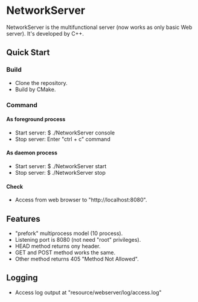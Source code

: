 # NetworkServer
NetworkServer is the multifunctional server (now works as only basic Web server).
It's developed by C++.

## Quick Start
### Build
* Clone the repository.
* Build by CMake.

### Command
#### As foreground process
* Start server: $ ./NetworkServer console
* Stop server: Enter "ctrl + c" command

#### As daemon process
* Start server: $ ./NetworkServer start
* Stop server: $ ./NetworkServer stop

#### Check
* Access from  web browser to "http://localhost:8080".

## Features 
* "prefork" multiprocess model (10 process).
* Listening port is 8080 (not need "root" privileges).
* HEAD method returns ony header.
* GET and POST method works the same.
* Other method returns 405 "Method Not Allowed".

## Logging
* Access log output at "resource/webserver/log/access.log"